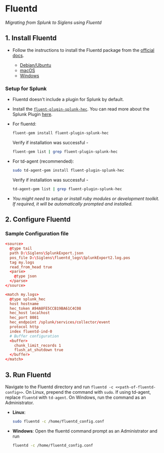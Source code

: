 # Fluentd

*Migrating from Splunk to Siglens using Fluentd*

## 1. Install Fluentd

- Follow the instructions to install the Fluentd package from the [official docs](https://docs.fluentd.org/installation).

    - [Debian/Ubuntu](https://docs.fluentd.org/installation/install-by-deb#installing-fluent-package)
    - [macOS](https://docs.fluentd.org/installation/obsolete-installation/treasure-agent-v4-installation/install-by-dmg-td-agent-v4)
    - [Windows](https://docs.fluentd.org/installation/install-by-msi)

### Setup for Splunk

- Fluentd doesn't include a plugin for Splunk by default.
- Install the [`fluent-plugin-splunk-hec`](https://github.com/splunk/fluent-plugin-splunk-hec). You can read more about the Splunk Plugin [here](https://docs.fluentd.org/v/0.12/output/splunk).
- For fluentd: 

  ```bash
  fluent-gem install fluent-plugin-splunk-hec
  ```
  Verify if installation was successful -
  ```bash
  fluent-gem list | grep fluent-plugin-splunk-hec
  ```

- For td-agent (recommended):

    ```bash
    sudo td-agent-gem install fluent-plugin-splunk-hec
    ```
    Verify if installation was successful -
    ```bash
    td-agent-gem list | grep fluent-plugin-splunk-hec
    ```

- _You might need to setup or install ruby modules or development toolkit. If required, it will be automatically prompted and installed._

## 2. Configure Fluentd

### Sample Configuration file

```conf
<source>
  @type tail
  path D:\Siglens\SplunkExport.json
  pos_file D:\Siglens\fluentd_logs\SplunkExport2.log.pos
  tag my.logs
  read_from_head true
  <parse>
    @type json
  </parse>
</source>

<match my.logs>
  @type splunk_hec
  host hostname
  hec_token A94A8FE5CCB19BA61C4C08
  hec_host localhost
  hec_port 8081
  hec_endpoint /splunk/services/collector/event
  protocol http
  index fluentd-ind-0
  # Buffer configuration
  <buffer>
    chunk_limit_records 1
    flush_at_shutdown true
  </buffer>
</match>
```

## 3. Run Fluentd

Navigate to the Fluentd directory and run `fluentd -c <<path-of-fluentd-config>>`. On Linux, prepend the command with `sudo`. If using td-agent, replace `fluentd` with `td-agent`. On Windows, run the command as an Administrator.

- **Linux**: 
    ```bash
    sudo fluentd -c /home/fluentd_config.conf
    ```
- **Windows**: Open the fluentd command prompt as an Administrator and run 
  ```bash
  fluentd -c /home/fluentd_config.conf
  ```